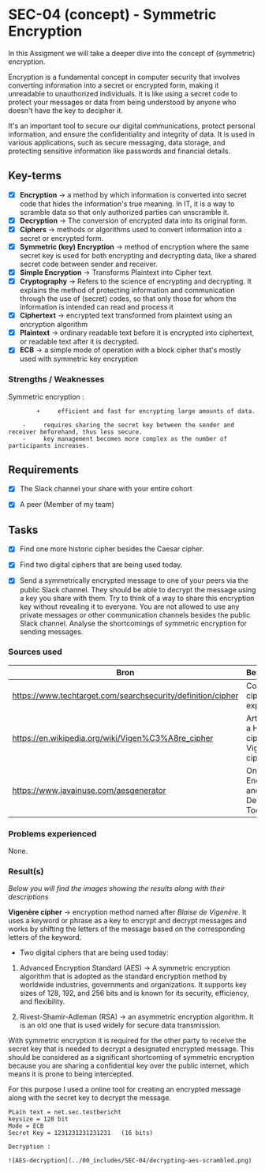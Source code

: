 # SEC-04 (concept) - Symmetric Encryption

In this Assigment we will take a deeper dive into the concept of (symmetric) encryption.

Encryption is a fundamental concept in computer security that involves converting information into a secret or encrypted form, making it unreadable to unauthorized individuals. It is like using a secret code to protect your messages or data from being understood by anyone who doesn't have the key to decipher it.

It's an important tool to secure our digital communications, protect personal information, and ensure the confidentiality and integrity of data. It is used in various applications, such as secure messaging, data storage, and protecting sensitive information like passwords and financial details.




## Key-terms

- [x] <strong>Encryption</strong> -> a method by which information is converted into secret code that hides the information's true meaning. In IT, it is a way to scramble data so that only authorized parties can unscramble it.
- [x] <strong>Decryption</strong> -> The conversion of encrypted data into its original form.
- [x] <strong>Ciphers</strong> -> methods or algorithms used to convert information into a secret or encrypted form.
- [x] <strong>Symmetric (key) Encryption</strong> -> method of encryption where the same secret key is used for both encrypting and decrypting data, like a shared secret code between sender and receiver.
- [x] <strong>Simple Encryption</strong> -> Transforms Plaintext into Cipher text.
- [x] <strong>Cryptography</strong> -> Refers to the science of encrypting and decrypting. It explains the method of protecting information and communication through the use of (secret) codes, so that only those for whom the information is intended can read and process it
- [x] <strong>Ciphertext</strong> -> encrypted text transformed from plaintext using an encryption algorithm
- [x] <strong>Plaintext</strong> -> ordinary readable text before it is encrypted into ciphertext, or readable text after it is decrypted.
- [x] **ECB** -> a simple mode of operation with a block cipher that's mostly used with symmetric key encryption

### Strengths / Weaknesses

Symmetric encryption :  

        	+     efficient and fast for encrypting large amounts of data.

		-     requires sharing the secret key between the sender and receiver beforehand, thus less secure.
		-     key management becomes more complex as the number of participants increases.





## Requirements

- [x] The Slack channel your share with your entire cohort
- [x] A peer (Member of my team)




## Tasks

- [x] Find one more historic cipher besides the Caesar cipher.
- [x] Find two digital ciphers that are being used today. 

- [x] Send a symmetrically encrypted message to one of your peers via the public Slack channel. They should be able to decrypt the message using a key you share with them. Try to think of a way to share this encryption key without revealing it to everyone. You are not allowed to use any private messages or other communication channels besides the public Slack channel. Analyse the shortcomings of symmetric encryption for sending messages.




### Sources used

| Bron        | Beschrijving |
| ----------- | ----------- |
| https://www.techtarget.com/searchsecurity/definition/cipher | Concept of ciphers explained |
| https://en.wikipedia.org/wiki/Vigen%C3%A8re_cipher | Article about a Historic cipher called Vigenère cipher | 
| https://www.javainuse.com/aesgenerator | Online AES Encryption and Decryption Tool |






### Problems experienced

None.


### Result(s)

*Below you will find the images showing the results along with their descriptions*

**Vigenère cipher** -> encryption method named after *Blaise de Vigenère*. It uses a keyword or phrase as a key to encrypt and decrypt messages and works by shifting the letters of the message based on the corresponding letters of the keyword.

- Two digital ciphers that are being used today:

1. Advanced Encryption Standard (AES) -> A symmetric encryption algorithm that is adopted as the standard encryption method by worldwide industries, governments and organizations. It supports key sizes of 128, 192, and 256 bits and is known for its security, efficiency, and flexibility.

2. Rivest-Shamir-Adleman (RSA) -> an asymmetric encryption algorithm. It is an old one that is used widely for secure data transmission.

With symmetric encryption it is required for the other party to receive the secret key that is needed to decrypt a designated encrypted message. This should be considered as a significant shortcoming of symmetric encryption because you are sharing a confidential key over the public internet, which means it is prone to being intercepted.   

For this purpose I used a online tool for creating an encrypted message along with the secret key to decrypt the message. 

```
PLain text = net.sec.testbericht
keysize = 128 bit
Mode = ECB
Secret Key = 1231231231231231   (16 bits)

Decryption : 

![AES-decryption](../00_includes/SEC-04/decrypting-aes-scrambled.png)




